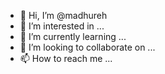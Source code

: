 - 👋 Hi, I’m @madhureh
- 👀 I’m interested in ...
- 🌱 I’m currently learning ...
- 💞️ I’m looking to collaborate on ...
- 📫 How to reach me ...

<!---
madhureh/madhureh is a ✨ special ✨ repository because its `README.md` (this file) appears on your GitHub profile.
You can click the Preview link to take a look at your changes.
--->
